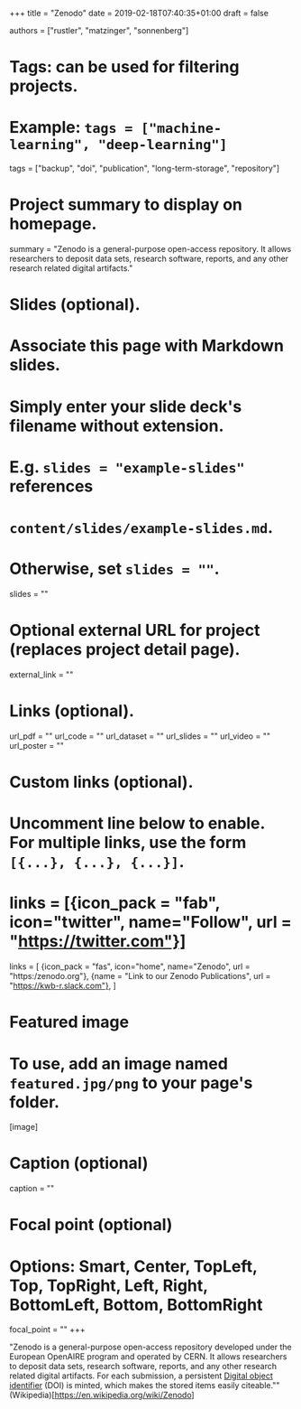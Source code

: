+++
title = "Zenodo"
date = 2019-02-18T07:40:35+01:00
draft = false

authors = ["rustler", "matzinger", "sonnenberg"]

# Tags: can be used for filtering projects.
# Example: `tags = ["machine-learning", "deep-learning"]`
tags = ["backup", "doi", "publication", "long-term-storage", "repository"]

# Project summary to display on homepage.
summary = "Zenodo is a general-purpose open-access repository. It allows researchers to deposit data sets, research software, reports, and any other research related digital artifacts."
# Slides (optional).
#   Associate this page with Markdown slides.
#   Simply enter your slide deck's filename without extension.
#   E.g. `slides = "example-slides"` references 
#   `content/slides/example-slides.md`.
#   Otherwise, set `slides = ""`.
slides = ""

# Optional external URL for project (replaces project detail page).
external_link = ""

# Links (optional).
url_pdf = ""
url_code = ""
url_dataset = ""
url_slides = ""
url_video = ""
url_poster = ""

# Custom links (optional).
#   Uncomment line below to enable. For multiple links, use the form `[{...}, {...}, {...}]`.
# links = [{icon_pack = "fab", icon="twitter", name="Follow", url = "https://twitter.com"}]
links = [
{icon_pack = "fas", icon="home", name="Zenodo",  url = "https:/zenodo.org"},
{name = "Link to our Zenodo Publications", url = "https://kwb-r.slack.com"},
]

# Featured image
# To use, add an image named `featured.jpg/png` to your page's folder. 
[image]
  # Caption (optional)
  caption = ""

  # Focal point (optional)
  # Options: Smart, Center, TopLeft, Top, TopRight, Left, Right, BottomLeft, Bottom, BottomRight
  focal_point = ""
+++

"Zenodo is a general-purpose open-access repository developed under the European OpenAIRE program and operated by CERN. It allows researchers to deposit data sets, research software, reports, and any other research related digital artifacts. For each submission, a persistent [Digital object identifier](https://en.wikipedia.org/wiki/Digital_object_identifier) (DOI) is minted, which makes the stored items easily citeable."" (Wikipedia)[https://en.wikipedia.org/wiki/Zenodo]
